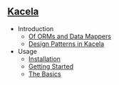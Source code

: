## [Kacela]()
 - Introduction
	 - [Of ORMs and Data Mappers](kacela.orm-vs-datamapper)
	 - [Design Patterns in Kacela](kacela.design-patterns)
 - Usage
 	- [Installation](kacela.installation)
 	- [Getting Started](kacela.getting-started)
 	- [The Basics](kacela.basics)
